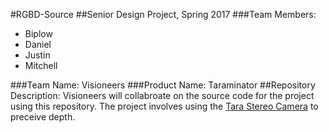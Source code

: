 #RGBD-Source
##Senior Design Project, Spring 2017
###Team Members:
- Biplow
- Daniel
- Justin
- Mitchell

###Team Name:
Visioneers
###Product Name:
Taraminator
##Repository Description:
Visioneers will collabroate on the source code for the project using this repository.
The project involves using the [Tara Stereo Camera](https://www.e-consystems.com/3D-USB-stereo-camera.asp) to preceive depth.
